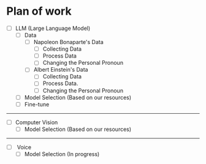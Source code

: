# Plan of work

* [ ] LLM (Large Language Model)
  * [ ] Data&#x20;
    * [ ] Napoleon Bonaparte's Data
      * [ ] Collecting Data
      * [ ] Process Data
      * [ ] Changing the Personal Pronoun
    * [ ] Albert Einstein's Data
      * [ ] Collecting Data
      * [ ] Process Data.&#x20;
      * [ ] Changing the Personal Pronoun
  * [ ] Model Selection (Based on our resources)
  * [ ] Fine-tune

***

* [ ] Computer Vision
  * [ ] Model Selection (Based on our resources)&#x20;

***

* [ ] &#x20;Voice&#x20;
  * [ ] Model Selection (In progress)&#x20;

